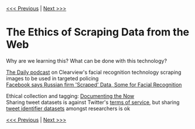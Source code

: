 [<<< Previous](TAGS.md) | [Next >>>](resources.md)

# The Ethics of Scraping Data from the Web  
Why are we learning this? What can be done with this technology?

[The Daily podcast](https://www.nytimes.com/2020/02/10/podcasts/the-daily/facial-recognition-surveillance.html) on Clearview's facial recognition technology scraping images to be used in targeted policing  
[Facebook says Russian firm 'Scraped' Data, Some for Facial Recognition](https://www.nytimes.com/2018/10/12/technology/facebook-russian-scraping-data.html)  

Ethical collection and tagging: [Documenting the Now](https://www.docnow.io/)  
Sharing tweet datasets is against Twitter's [terms of service](https://developer.twitter.com/en/developer-terms/agreement-and-policy#f-be-a-good-partner-to-twitter), but sharing [tweet identifier datasets](https://www.docnow.io/catalog/) amongst researchers is ok  


[<<< Previous](TAGS.md) | [Next >>>](resources.md)
